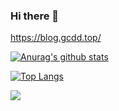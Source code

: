### Hi there 👋

https://blog.gcdd.top/

[![Anurag's github stats](https://github-readme-stats.vercel.app/api?username=gcdd1993&count_private=true&show_icons=true&theme=radical)](https://github.com/gcdd1993)

[![Top Langs](https://github-readme-stats.vercel.app/api/top-langs/?username=gcdd1993&hide=css,javascript,html&count_private=true&show_icons=true&layout=compact&theme=radical)](https://github.com/gcdd1993)

[![](https://steins-gate-visitor-count.greenhandatsjtu.repl.co/gcdd1993)](https://github.com/greenhandatsjtu/steins-gate-visitor-count?ratio=0.75)

